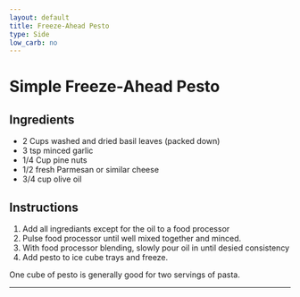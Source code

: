 ```yaml
---
layout: default
title: Freeze-Ahead Pesto
type: Side
low_carb: no
---
```


# Simple Freeze-Ahead Pesto

## Ingredients

- 2 Cups washed and dried basil leaves (packed down)
- 3 tsp minced garlic
- 1/4 Cup pine nuts
- 1/2 fresh Parmesan or similar cheese
- 3/4 cup olive oil


## Instructions

1. Add all ingrediants except for the oil to a food processor
2. Pulse food processor until well mixed together and minced.
3. With food processor blending, slowly pour oil in until desied consistency
4. Add pesto to ice cube trays and freeze.

One cube of pesto is generally good for two servings of pasta.


***